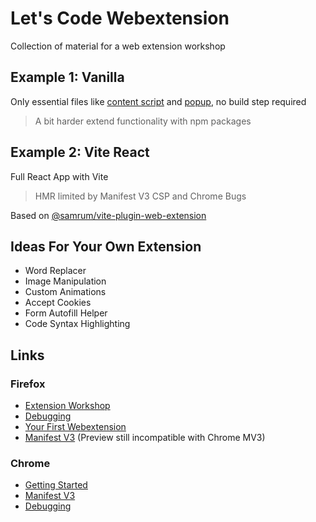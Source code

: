 # Let's Code Webextension

Collection of material for a web extension workshop

## Example 1: Vanilla

Only essential files like [content script](simple-example/content.js) and [popup](simple-example/popup.html),
no build step required

> A bit harder extend functionality with npm packages

## Example 2: Vite React

Full React App with Vite

> HMR limited by Manifest V3 CSP and Chrome Bugs

Based on [@samrum/vite-plugin-web-extension](https://github.com/samrum/vite-plugin-web-extension)

## Ideas For Your Own Extension

- Word Replacer
- Image Manipulation
- Custom Animations
- Accept Cookies
- Form Autofill Helper
- Code Syntax Highlighting

## Links

### Firefox

- [Extension Workshop](https://extensionworkshop.com/documentation/develop/)
- [Debugging](https://extensionworkshop.com/documentation/develop/debugging/)
- [Your First Webextension](https://developer.mozilla.org/en-US/docs/Mozilla/Add-ons/WebExtensions/Your_first_WebExtension)
- [Manifest V3](https://extensionworkshop.com/documentation/develop/manifest-v3-migration-guide/) (Preview still incompatible with Chrome MV3)

### Chrome

- [Getting Started](https://developer.chrome.com/docs/extensions/mv3/getstarted/)
- [Manifest V3](https://developer.chrome.com/docs/extensions/mv3/intro/)
- [Debugging](https://developer.chrome.com/docs/extensions/mv3/tut_debugging/)
